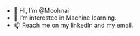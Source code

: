 - 👋 Hi, I’m @Moohnai
- 👀 I’m interested in Machine learning.
- 📫 Reach me on my linkedIn and my email.

<!---
Moohnai/Moohnai is a ✨ special ✨ repository because its `README.md` (this file) appears on your GitHub profile.
You can click the Preview link to take a look at your changes.
--->
